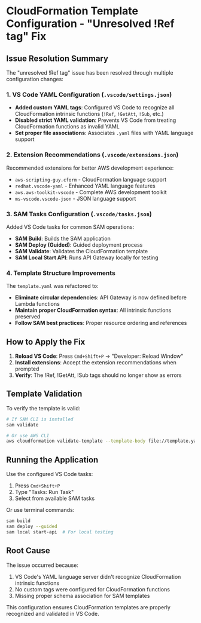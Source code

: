 # CloudFormation Template Configuration - "Unresolved !Ref tag" Fix

## Issue Resolution Summary

The "unresolved !Ref tag" issue has been resolved through multiple configuration changes:

### 1. VS Code YAML Configuration (`.vscode/settings.json`)

- **Added custom YAML tags**: Configured VS Code to recognize all CloudFormation intrinsic functions (`!Ref`, `!GetAtt`, `!Sub`, etc.)
- **Disabled strict YAML validation**: Prevents VS Code from treating CloudFormation functions as invalid YAML
- **Set proper file associations**: Associates `.yaml` files with YAML language support

### 2. Extension Recommendations (`.vscode/extensions.json`)

Recommended extensions for better AWS development experience:

- `aws-scripting-guy.cform` - CloudFormation language support
- `redhat.vscode-yaml` - Enhanced YAML language features
- `aws.aws-toolkit-vscode` - Complete AWS development toolkit
- `ms-vscode.vscode-json` - JSON language support

### 3. SAM Tasks Configuration (`.vscode/tasks.json`)

Added VS Code tasks for common SAM operations:

- **SAM Build**: Builds the SAM application
- **SAM Deploy (Guided)**: Guided deployment process
- **SAM Validate**: Validates the CloudFormation template
- **SAM Local Start API**: Runs API Gateway locally for testing

### 4. Template Structure Improvements

The `template.yaml` was refactored to:

- **Eliminate circular dependencies**: API Gateway is now defined before Lambda functions
- **Maintain proper CloudFormation syntax**: All intrinsic functions preserved
- **Follow SAM best practices**: Proper resource ordering and references

## How to Apply the Fix

1. **Reload VS Code**: Press `Cmd+Shift+P` → "Developer: Reload Window"
2. **Install extensions**: Accept the extension recommendations when prompted
3. **Verify**: The !Ref, !GetAtt, !Sub tags should no longer show as errors

## Template Validation

To verify the template is valid:

```bash
# If SAM CLI is installed
sam validate

# Or use AWS CLI
aws cloudformation validate-template --template-body file://template.yaml
```

## Running the Application

Use the configured VS Code tasks:

1. Press `Cmd+Shift+P`
2. Type "Tasks: Run Task"
3. Select from available SAM tasks

Or use terminal commands:

```bash
sam build
sam deploy --guided
sam local start-api  # For local testing
```

## Root Cause

The issue occurred because:

1. VS Code's YAML language server didn't recognize CloudFormation intrinsic functions
2. No custom tags were configured for CloudFormation functions
3. Missing proper schema association for SAM templates

This configuration ensures CloudFormation templates are properly recognized and validated in VS Code.
